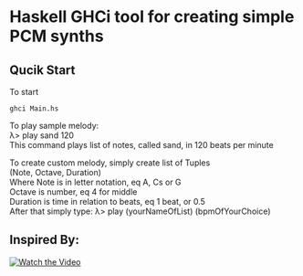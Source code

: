 # Haskell GHCi tool for creating simple PCM synths

## Qucik Start
To start  
```console
ghci Main.hs 
```
To play sample melody:  
λ> play sand 120  
This command plays list of notes, called sand, in 120 beats per minute  

To create custom melody, simply create list of Tuples  
(Note, Octave, Duration)  
Where Note is in letter notation, eq A, Cs or G  
Octave is number, eq 4 for middle  
Duration is time in relation to beats, eq 1 beat, or 0.5   
After that simply type:
λ> play (yourNameOfList) (bpmOfYourChoice)

## Inspired By:
[![Watch the Video](https://i.ytimg.com/vi/FYTZkE5BZ-0/hqdefault.jpg)](https://www.youtube.com/watch?v=FYTZkE5BZ-0)

